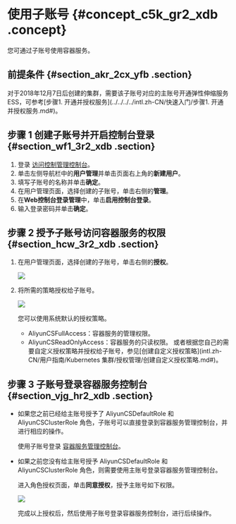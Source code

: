 # 使用子账号 {#concept_c5k_gr2_xdb .concept}

您可通过子账号使用容器服务。

## 前提条件 {#section_akr_2cx_yfb .section}

对于2018年12月7日后创建的集群，需要该子账号对应的主账号开通弹性伸缩服务 ESS，可参考[步骤1. 开通并授权服务](../../../../intl.zh-CN/快速入门/步骤1. 开通并授权服务.md#)。

## 步骤 1 创建子账号并开启控制台登录 {#section_wf1_3r2_xdb .section}

1.  登录 [访问控制管理控制台](https://ram.console.aliyun.com/#/overview)。
2.  单击左侧导航栏中的**用户管理**并单击页面右上角的**新建用户**。
3.  填写子账号的名称并单击**确定**。
4.  在用户管理页面，选择创建的子账号，单击右侧的**管理**。
5.  在**Web控制台登录管理**中，单击**启用控制台登录**。
6.  输入登录密码并单击**确定**。

## 步骤 2 授予子账号访问容器服务的权限 {#section_hcw_3r2_xdb .section}

1.  在用户管理页面，选择创建的子账号，单击右侧的**授权**。

    ![](http://static-aliyun-doc.oss-cn-hangzhou.aliyuncs.com/assets/img/16636/154356844610477_zh-CN.png)

2.  将所需的策略授权给子账号。

    ![](http://static-aliyun-doc.oss-cn-hangzhou.aliyuncs.com/assets/img/16636/154356844710478_zh-CN.png)

    您可以使用系统默认的授权策略。

    -   AliyunCSFullAccess：容器服务的管理权限。
    -   AliyunCSReadOnlyAccess：容器服务的只读权限。
    或者根据您自己的需要自定义授权策略并授权给子账号，参见[创建自定义授权策略](intl.zh-CN/用户指南/Kubernetes 集群/授权管理/创建自定义授权策略.md#)。


## 步骤 3 子账号登录容器服务控制台 {#section_vjg_hr2_xdb .section}

-   如果您之前已经给主账号授予了 AliyunCSDefaultRole 和 AliyunCSClusterRole 角色，子账号可以直接登录到容器服务管理控制台，并进行相应的操作。

    使用子账号登录 [容器服务管理控制台](https://cs.console.aliyun.com/#/overview/all)。

-   如果之前您没有给主账号授予 AliyunCSDefaultRole 和 AliyunCSClusterRole 角色，则需要使用主账号登录容器服务管理控制台。

    进入角色授权页面，单击**同意授权**，授予主账号如下权限。

    ![](http://static-aliyun-doc.oss-cn-hangzhou.aliyuncs.com/assets/img/16636/154356844710479_zh-CN.png)

    完成以上授权后，然后使用子账号登录容器服务控制台，进行后续操作。


